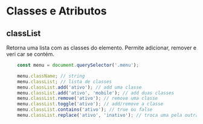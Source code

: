 # Classes e Atributos

## classList

Retorna uma lista com as classes do elemento. Permite adicionar,
remover e veri car se contém.

```js
    const menu = document.querySelector('.menu');

    menu.className; // string
    menu.classList; // lista de classes
    menu.classList.add('ativo'); // add uma classe
    menu.classList.add('ativo', 'mobile'); // add duas classes
    menu.classList.remove('ativo'); // remove uma classe
    menu.classList.toggle('ativo'); // add/remove a classe
    menu.classList.contains('ativo'); // true ou false
    menu.classList.replace('ativo', 'inativo'); // troca uma pela outra
```